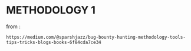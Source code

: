 
# METHODOLOGY 1
from :

```
https://medium.com/@sparshjazz/bug-bounty-hunting-methodology-tools-tips-tricks-blogs-books-6f84cda7ce34
```










